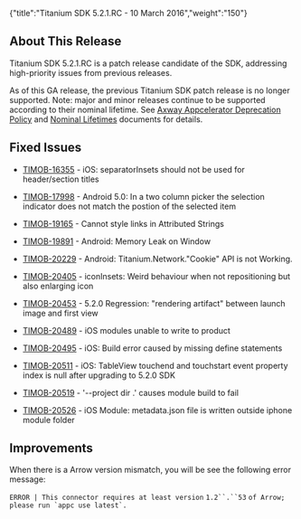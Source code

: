 {"title":"Titanium SDK 5.2.1.RC - 10 March 2016","weight":"150"}

## About This Release

Titanium SDK 5.2.1.RC is a patch release candidate of the SDK, addressing high-priority issues from previous releases.

As of this GA release, the previous Titanium SDK patch release is no longer supported. Note: major and minor releases continue to be supported according to their nominal lifetime. See [Axway Appcelerator Deprecation Policy](/docs/appc/AMPLIFY_Appcelerator_Services_Overview/Axway_Appcelerator_Deprecation_Policy/) and [Nominal Lifetimes](/docs/appc/AMPLIFY_Appcelerator_Services_Overview/Axway_Appcelerator_Product_Lifecycle/#NominalLifetimes) documents for details.

## Fixed Issues

* [TIMOB-16355](https://jira.appcelerator.org/browse/TIMOB-16355) - iOS: separatorInsets should not be used for header/section titles

* [TIMOB-17998](https://jira.appcelerator.org/browse/TIMOB-17998) - Android 5.0: In a two column picker the selection indicator does not match the postion of the selected item

* [TIMOB-19165](https://jira.appcelerator.org/browse/TIMOB-19165) - Cannot style links in Attributed Strings

* [TIMOB-19891](https://jira.appcelerator.org/browse/TIMOB-19891) - Android: Memory Leak on Window

* [TIMOB-20229](https://jira.appcelerator.org/browse/TIMOB-20229) - Android: Titanium.Network."Cookie" API is not Working.

* [TIMOB-20405](https://jira.appcelerator.org/browse/TIMOB-20405) - iconInsets: Weird behaviour when not repositioning but also enlarging icon

* [TIMOB-20453](https://jira.appcelerator.org/browse/TIMOB-20453) - 5.2.0 Regression: "rendering artifact" between launch image and first view

* [TIMOB-20489](https://jira.appcelerator.org/browse/TIMOB-20489) - iOS modules unable to write to product

* [TIMOB-20495](https://jira.appcelerator.org/browse/TIMOB-20495) - iOS: Build error caused by missing define statements

* [TIMOB-20511](https://jira.appcelerator.org/browse/TIMOB-20511) - iOS: TableView touchend and touchstart event property index is null after upgrading to 5.2.0 SDK

* [TIMOB-20519](https://jira.appcelerator.org/browse/TIMOB-20519) - '--project dir .' causes module build to fail

* [TIMOB-20526](https://jira.appcelerator.org/browse/TIMOB-20526) - iOS Module: metadata.json file is written outside iphone module folder


## Improvements

When there is a Arrow version mismatch, you will be see the following error message:

`ERROR | This connector requires at least version` `1.2``.``53` ``of Arrow; please run `appc use latest`.``
